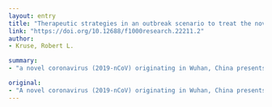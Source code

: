 ```yaml
---
layout: entry
title: "Therapeutic strategies in an outbreak scenario to treat the novel coronavirus originating in Wuhan, China [version 2; peer review: 2 approved]"
link: "https://doi.org/10.12688/f1000research.22211.2"
author:
- Kruse, Robert L.

summary:
- "a novel coronavirus (2019-nCoV) originating in Wuhan, China presents a potential respiratory viral pandemic to the world population. Current efforts are focused on containment and quarantine of infected individuals. There exists today no therapy to treat 2019-NCoV upon infection."

original:
- "A novel coronavirus (2019-nCoV) originating in Wuhan, China presents a potential respiratory viral pandemic to the world population. Current efforts are focused on containment and quarantine of infected individuals. Ultimately, the outbreak could be controlled with a protective vaccine to prevent 2019-nCoV infection. While vaccine research should be pursued intensely, there exists today no therapy to treat 2019-nCoV upon infection, despite an urgent need to find options to help these patients and preclude potential death. Herein, I review the potential options to treat 2019-nCoV in patients, with an emphasis on the necessity for speed and timeliness in developing new and effective therapies in this outbreak. I consider the options of drug repurposing, developing neutralizing monoclonal antibody therapy, and an oligonucleotide strategy targeting the viral RNA genome, emphasizing the promise and pitfalls of these approaches. Finally, I advocate for the fastest strategy to develop a treatment now, which could be resistant to any mutations the virus may have in the future. The proposal is a biologic that blocks 2019-nCoV entry using a soluble version of the viral receptor, angiotensin-converting enzyme 2 (ACE2), fused to an immunoglobulin Fc domain (ACE2-Fc), providing a neutralizing antibody with maximal breath to avoid any viral escape, while also helping to recruit the immune system to build lasting immunity. The ACE2-Fc therapy would also supplement decreased ACE2 levels in the lungs during infection, thereby directly treating acute respiratory distress pathophysiology as a third mechanism of action. The sequence of the ACE2-Fc protein is provided to investigators, allowing its possible use in recombinant protein expression systems to start producing drug today to treat patients under compassionate use, while formal clinical trials are later undertaken. Such a treatment could help infected patients before a protective vaccine is developed and widely available in the coming months to year(s)."
---
```


